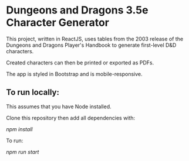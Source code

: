 # Dungeons and Dragons 3.5e Character Generator

This project, written in ReactJS, uses tables from the 2003 release of the Dungeons and Dragons Player's Handbook to generate first-level D&D characters.

Created characters can then be printed or exported as PDFs.

The app is styled in Bootstrap and is mobile-responsive.

## To run locally:

This assumes that you have Node installed.

Clone this repository then add all dependencies with:

*npm install*

To run:

*npm run start*
